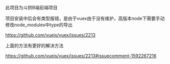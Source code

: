 此项目为斗拱B端前端项目

项目安装中后会有类型报错，是由于vuex由于没有维护，高版本node下需要手动修改node_modules中type的导出

https://github.com/vuejs/vuex/issues/2213

上面的方法有更好的解决方法

https://github.com/vuejs/vuex/issues/2213#issuecomment-1592267216